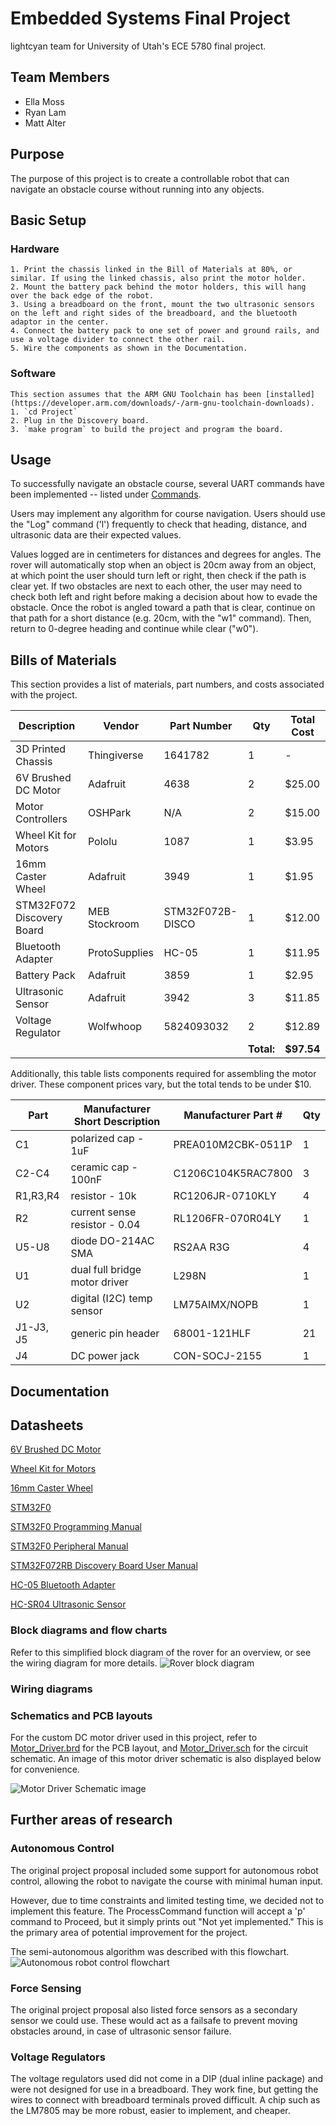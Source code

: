 # Embedded Systems Final Project
lightcyan team for University of Utah's ECE 5780 final project.

## Team Members
* Ella Moss
* Ryan Lam
* Matt Alter

## Purpose
The purpose of this project is to create a controllable robot that can navigate an obstacle course without running into any objects.

## Basic Setup

### Hardware
    1. Print the chassis linked in the Bill of Materials at 80%, or similar. If using the linked chassis, also print the motor holder.
    2. Mount the battery pack behind the motor holders, this will hang over the back edge of the robot.
    3. Using a breadboard on the front, mount the two ultrasonic sensors on the left and right sides of the breadboard, and the bluetooth adaptor in the center.
    4. Connect the battery pack to one set of power and ground rails, and use a voltage divider to connect the other rail.
    5. Wire the components as shown in the Documentation.

### Software
    This section assumes that the ARM GNU Toolchain has been [installed](https://developer.arm.com/downloads/-/arm-gnu-toolchain-downloads).
    1. `cd Project`
    2. Plug in the Discovery board.
    3. `make program` to build the project and program the board.

## Usage
To successfully navigate an obstacle course, several UART commands have been implemented -- listed under [Commands](Commands.md).

Users may implement any algorithm for course navigation. Users should use the "Log" command ('l') frequently to check that heading, distance, and ultrasonic data are their expected values.

Values logged are in centimeters for distances and degrees for angles. The rover will automatically stop when an object is 20cm away from an object, at which point the user should turn left or right, then check if the path is clear yet. If two obstacles are next to each other, the user may need to check both left and right before making a decision about how to evade the obstacle. Once the robot is angled toward a path that is clear, continue on that path for a short distance (e.g. 20cm, with the "w1" command). Then, return to 0-degree heading and continue while clear ("w0").

## Bills of Materials
This section provides a list of materials, part numbers, and costs associated with the project.

| Description | Vendor | Part Number | Qty | Total Cost |
|-------------|--------|-------------|-----|------------|
| 3D Printed Chassis | Thingiverse | 1641782| 1 | - |
| 6V Brushed DC Motor | Adafruit | 4638 | 2 | $25.00 |
| Motor Controllers | OSHPark | N/A | 2 | $15.00 |
| Wheel Kit for Motors | Pololu | 1087 | 1 | $3.95 |
| 16mm Caster Wheel | Adafruit | 3949 | 1 | $1.95 |
| STM32F072 Discovery Board | MEB Stockroom | STM32F072B-DISCO | 1 | $12.00 |
| Bluetooth Adapter | ProtoSupplies | HC-05 | 1 | $11.95 |
| Battery Pack | Adafruit | 3859 | 1 | $2.95 |
| Ultrasonic Sensor | Adafruit | 3942 | 3 | $11.85 |
| Voltage Regulator | Wolfwhoop | 5824093032 | 2 | $12.89 |
| | | | **Total:** | **$97.54** |

Additionally, this table lists components required for assembling the motor driver. These component prices vary, but the total tends to be under $10.

| Part     | Manufacturer Short Description | Manufacturer Part # | Qty |
| ----     | ------------------------------ | ------------------- | --- |
| C1       | polarized cap - 1uF            | PREA010M2CBK-0511P  | 1   |
| C2-C4    | ceramic cap - 100nF            | C1206C104K5RAC7800  | 3   |
| R1,R3,R4 | resistor - 10k                 | RC1206JR-0710KLY    | 4   |
| R2       | current sense resistor - 0.04  | RL1206FR-070R04LY   | 1   |
| U5-U8    | diode DO-214AC SMA             | RS2AA R3G           | 4   |
| U1       | dual full bridge motor driver  | L298N               | 1   |
| U2       | digital (I2C) temp sensor      | LM75AIMX/NOPB       | 1   |
| J1-J3, J5| generic pin header             | 68001-121HLF        | 21  |
| J4       | DC power jack                  | CON-SOCJ-2155       | 1   |

## Documentation

## Datasheets 
[6V Brushed DC Motor](https://cdn-shop.adafruit.com/product-files/4638/n20+motors_C15008.pdf)

[Wheel Kit for Motors](https://www.pololu.com/file/0J1708/pololu-wheel-dimensions.pdf)

[16mm Caster Wheel](https://www.adafruit.com/product/3949)

[STM32F0](https://www.st.com/content/ccc/resource/technical/document/datasheet/cd/46/43/83/22/d3/40/c8/DM00090510.pdf/files/DM00090510.pdf/jcr:content/translations/en.DM00090510.pdf)

[STM32F0 Programming Manual](https://www.st.com/content/ccc/resource/technical/document/programming_manual/fc/90/c7/17/a1/44/43/89/DM00051352.pdf/files/DM00051352.pdf/jcr:content/translations/en.DM00051352.pdf)

[STM32F0 Peripheral Manual](https://www.st.com/content/ccc/resource/technical/document/reference_manual/c2/f8/8a/f2/18/e6/43/96/DM00031936.pdf/files/DM00031936.pdf/jcr:content/translations/en.DM00031936.pdf)

[STM32F072RB Discovery Board User Manual](https://www.st.com/content/ccc/resource/technical/document/user_manual/3b/8d/46/57/b7/a9/49/b4/DM00099401.pdf/files/DM00099401.pdf/jcr:content/translations/en.DM00099401.pdf)

[HC-05 Bluetooth Adapter](www.electronicaestudio.com/docs/istd016A.pdf)

[HC-SR04 Ultrasonic Sensor](https://cdn.sparkfun.com/datasheets/Sensors/Proximity/HCSR04.pdf)

### Block diagrams and flow charts
Refer to this simplified block diagram of the rover for an overview, or see the wiring diagram for more details.
![Rover block diagram](img/BlockDiagram.png)

### Wiring diagrams

### Schematics and PCB layouts
For the custom DC motor driver used in this project, refer to [Motor\_Driver.brd](Motor_Driver.brd) for the PCB layout, and [Motor\_Driver.sch](Motor_Driver.sch) for the circuit schematic. An image of this motor driver schematic is also displayed below for convenience.

![Motor Driver Schematic image](img/MotorDriverSchematic.png)

## Further areas of research

### Autonomous Control
The original project proposal included some support for autonomous robot control, allowing the robot to navigate the course with minimal human input.

However, due to time constraints and limited testing time, we decided not to implement this feature. The ProcessCommand function will accept a 'p' command to Proceed, but it simply prints out "Not yet implemented." This is the primary area of potential improvement for the project.

The semi-autonomous algorithm was described with this flowchart.
![Autonomous robot control flowchart](img/AutonomousFlowchart.jpg)

### Force Sensing
The original project proposal also listed force sensors as a secondary sensor we could use. These would act as a failsafe to prevent moving obstacles around, in case of ultrasonic sensor failure.

### Voltage Regulators
The voltage regulators used did not come in a DIP (dual inline package) and were not designed for use in a breadboard. They work fine, but getting the wires to connect with breadboard terminals proved difficult. A chip such as the LM7805 may be more robust, easier to implement, and cheaper.



